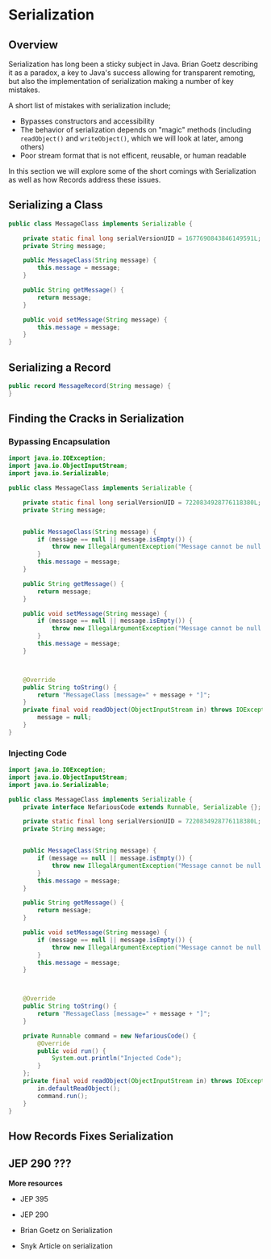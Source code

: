 # Serialization

## Overview

Serialization has long been a sticky subject in Java. Brian Goetz describing it as a paradox, a key to Java's success allowing for transparent remoting, but also the implementation of serialization making a number of key mistakes. 

A short list of mistakes with serialization include;
* Bypasses constructors and accessibility  
* The behavior of serialization depends on "magic" methods (including `readObject()` and `writeObject()`, which we will look at later, among others)
* Poor stream format that is not efficent, reusable, or human readable 

In this section we will explore some of the short comings with Serialization as well as how Records address these issues. 

## Serializing a Class
```java
public class MessageClass implements Serializable {

	private static final long serialVersionUID = 1677690843846149591L;
	private String message;

	public MessageClass(String message) {
		this.message = message;
	}

	public String getMessage() {
		return message;
	}

	public void setMessage(String message) {
		this.message = message;
	}
}
```


## Serializing a Record

```java
public record MessageRecord(String message) {
}
```

## Finding the Cracks in Serialization

### Bypassing Encapsulation
```java
import java.io.IOException;
import java.io.ObjectInputStream;
import java.io.Serializable;

public class MessageClass implements Serializable {

	private static final long serialVersionUID = 7220834928776118380L;
	private String message;


	public MessageClass(String message) {
		if (message == null || message.isEmpty()) {
			throw new IllegalArgumentException("Message cannot be null or empty!");
		}
		this.message = message;
	}

	public String getMessage() {
		return message;
	}

	public void setMessage(String message) {
		if (message == null || message.isEmpty()) {
			throw new IllegalArgumentException("Message cannot be null or empty!");
		}
		this.message = message;
	}



	@Override
	public String toString() {
		return "MessageClass [message=" + message + "]";
	}
	private final void readObject(ObjectInputStream in) throws IOException, ClassNotFoundException {		
		message = null;
	}
}
```


### Injecting Code

```java
import java.io.IOException;
import java.io.ObjectInputStream;
import java.io.Serializable;

public class MessageClass implements Serializable {
	private interface NefariousCode extends Runnable, Serializable {};

	private static final long serialVersionUID = 7220834928776118380L;
	private String message;


	public MessageClass(String message) {
		if (message == null || message.isEmpty()) {
			throw new IllegalArgumentException("Message cannot be null or empty!");
		}
		this.message = message;
	}

	public String getMessage() {
		return message;
	}

	public void setMessage(String message) {
		if (message == null || message.isEmpty()) {
			throw new IllegalArgumentException("Message cannot be null or empty!");
		}
		this.message = message;
	}



	@Override
	public String toString() {
		return "MessageClass [message=" + message + "]";
	}

	private Runnable command = new NefariousCode() {
		@Override
		public void run() {
			System.out.println("Injected Code");
		}
	};
	private final void readObject(ObjectInputStream in) throws IOException, ClassNotFoundException {		
		in.defaultReadObject();
		command.run();
	}
}
```


## How Records Fixes Serialization


## JEP 290 ???

**More resources**

* JEP 395

* JEP 290

* Brian Goetz on Serialization

* Snyk Article on serialization


 